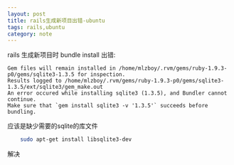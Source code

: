 ```yaml
---
layout: post
title: rails生成新项目出错-ubuntu 
tags: rails,ubuntu
category: note
---
```


rails 生成新项目时 bundle install 出错:

	Gem files will remain installed in /home/mlzboy/.rvm/gems/ruby-1.9.3-p0/gems/sqlite3-1.3.5 for inspection.
	Results logged to /home/mlzboy/.rvm/gems/ruby-1.9.3-p0/gems/sqlite3-1.3.5/ext/sqlite3/gem_make.out
	An error occured while installing sqlite3 (1.3.5), and Bundler cannot continue.
	Make sure that `gem install sqlite3 -v '1.3.5'` succeeds before bundling.

应该是缺少需要的sqlite的库文件

```sh
	sudo apt-get install libsqlite3-dev
```
解决

